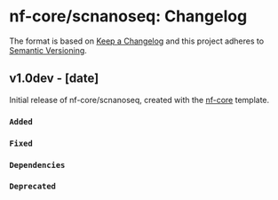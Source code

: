 # nf-core/scnanoseq: Changelog

The format is based on [Keep a Changelog](https://keepachangelog.com/en/1.0.0/)
and this project adheres to [Semantic Versioning](https://semver.org/spec/v2.0.0.html).

## v1.0dev - [date]

Initial release of nf-core/scnanoseq, created with the [nf-core](https://nf-co.re/) template.

### `Added`

### `Fixed`

### `Dependencies`

### `Deprecated`
